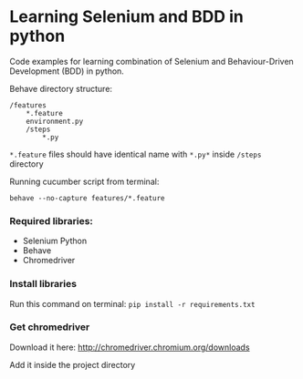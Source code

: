 # Learning Selenium and BDD in python

Code examples for learning combination of Selenium and Behaviour-Driven Development (BDD) in python.

Behave directory structure:

```
/features
    *.feature
    environment.py
    /steps
        *.py
```
`*.feature` files should have identical name with `*.py*` inside `/steps` directory

Running cucumber script from terminal:

`behave --no-capture features/*.feature`

### Required libraries:
* Selenium Python
* Behave
* Chromedriver

### Install libraries
Run this command on terminal: `pip install -r requirements.txt`

### Get chromedriver
Download it here: http://chromedriver.chromium.org/downloads

Add it inside the project directory